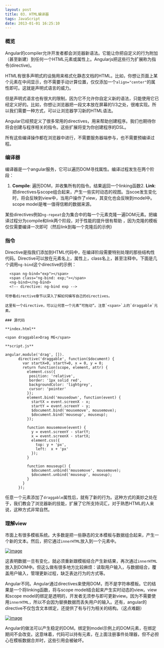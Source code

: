 ```yaml
---
layout: post
title: 03. HTML编译器
tags: JavaScript
date: 2013-01-01 16:25:10
---
```


### 概览

Angular的compiler允许开发者都会浏览器新语法。它能让你把自定义的行为附加（甚至新建）到任何一个HTML元素或属性上。Angularjs把这些行为扩展称为指令(directive)。

HTML有很多声明式的设施用来格式化静态文档的HTML。比如，你想让页面上某个元素在中间显示，你不需要手动计算位置，仅仅添加一个`align="center"`的属性即可。这就是声明式语言的威力。

但是声明式语言也有很大的限制，因为它不允许你自定义新的语法，只能使用它已经定义好的。比如，你想让浏览器把一段文本放在屏幕的1/3之处，很难实现。所以我们需要一种方式，可以让浏览器学习新的HTML语法。

Angular已经预定义了很多常用的directives，用来帮助创建程序。我们也期待你将会创建与程序相关的指令。这些扩展将变为你创建程序的DSL。

所有这些编译操作都在浏览器中进行，不需要服务器端参与，也不需要预编译过程。

### 编译器

编译器是一个angular服务，它可以遍历DOM寻找属性。编译过程发生在两个阶段：

1.  **Compile**: 遍历DOM，并收集所有的指令。结果返回一个linking函数2.  **Link**: 把directives与scope组合起来，产生一些实时动态的视图。当scoe发生变化时，将会反映到view中，当用户操作了view，其变化也会反映到model中。scope model是唯一值得信赖的数据来源。

某些directives例如`ng-repeat`会为集合中的每一个元素克隆一遍DOM元素。把编译过程分为compile和link两个阶段，对于性能的提升很有帮助 ，因为克隆的模板仅仅需要编译一次即可（然后link到每一个克隆后的示例）

### 指令

Directive是指我们添加到HTML代码中，在编译阶段需要特别处理的那些结构性代码。Directive可以放在元素名上，属性上，class名上，甚至注释中。下面是几个调用`ng-bind`这个directive的示例：

      <span ng-bind="exp"></span>
      <span class="ng-bind: exp;"></span>
      <ng-bind></ng-bind>
      <!-- directive: ng-bind exp -->

    可参看directive章节以深入了解如何编写自己的directives。

    这里有一个directive，可以让何意一个元素“可拖动“。注意`<span>`上的`draggable`元素。

    ### 源代码

    **index.html**

    <span draggable>Drag ME</span>

    **script.js**

    angular.module('drag', []).
          directive('draggable', function($document) {
            var startX=0, startY=0, x = 0, y = 0;
            return function(scope, element, attr) {
              element.css({
               position: 'relative',
               border: '1px solid red',
               backgroundColor: 'lightgrey',
               cursor: 'pointer'
              });
              element.bind('mousedown', function(event) {
                startX = event.screenX - x;
                startY = event.screenY - y;
                $document.bind('mousemove', mousemove);
                $document.bind('mouseup', mouseup);
              });

              function mousemove(event) {
                y = event.screenY - startY;
                x = event.screenX - startX;
                element.css({
                  top: y + 'px',
                  left:  x + 'px'
                });
              }

              function mouseup() {
                $document.unbind('mousemove', mousemove);
                $document.unbind('mouseup', mouseup);
              }
            }
          });

任意一个元素添加了`draggable`属性后，就有了新的行为。这种方式的美妙之处在于，我们教会了浏览器新的技能，扩展了它所支持词汇，对于熟悉HTML的人来说，这种方式非常自然。

### 理解view

市面上有很多模板系统。大多数是把一些静态的文本模板与数据组合起来，产生一个新的文本。然后，把它通过`innerHTML`放入到一个元素中。

[![image](http://freewind.me/wp-content/uploads/2013/01/image_thumb1.png "image")](http://freewind.me/wp-content/uploads/2013/01/image1.png)

这表明数据一旦有变化，就必须重新跟模板结合产生新结果，再次通过`innerHTML`放入到DOM中。但这么做有很多地方比较麻烦：读取用户输入，与数据结合，覆盖用户输入，管理更新过程，缺乏表达行为的方式等。

Angular不同。Angular通过directives来使用DOM，而不是字符串模板。它的结果是一个将linking函数，将与scope model结合起来产生实时动态的view。view和scope model的绑定是透明的，开发者无须参与即可更新view。因为不需要使用`innerHTML`，所以不会因为替换数据而丢失用户的输入。还有，angular的directive不仅包含文本绑定，还提供了有与行为相关的结构。（这点难翻）

[![image](http://freewind.me/wp-content/uploads/2013/01/image_thumb2.png "image")](http://freewind.me/wp-content/uploads/2013/01/image2.png)

Angular的做法可以产生稳定的DOM。绑定到model示例上的DOM元素，在绑定期间不会改变。这意味着，代码可以持有元素，在上面注册事件处理器，但不必担心在模板数据合并时，这些引用会被破坏。
